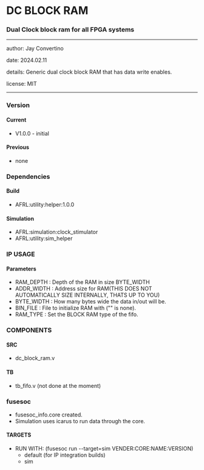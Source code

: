 # DC BLOCK RAM
### Dual Clock block ram for all FPGA systems
---

   author: Jay Convertino  
   
   date: 2024.02.11
   
   details: Generic dual clock block RAM that has data write enables.
   
   license: MIT   
   
---

### Version
#### Current
  - V1.0.0 - initial

#### Previous
  - none

### Dependencies
#### Build
  - AFRL:utility:helper:1.0.0
  
#### Simulation
  - AFRL:simulation:clock_stimulator
  - AFRL:utility:sim_helper
  
### IP USAGE
#### Parameters

* RAM_DEPTH   : Depth of the RAM in size BYTE_WIDTH
* ADDR_WIDTH  : Address size for RAM(THIS DOES NOT AUTOMATICALLY SIZE INTERNALLY, THATS UP TO YOU)
* BYTE_WIDTH  : How many bytes wide the data in/out will be.
* BIN_FILE    : File to initialize RAM with ("" is none).
* RAM_TYPE    : Set the BLOCK RAM type of the fifo.

### COMPONENTS
#### SRC

* dc_block_ram.v
  
#### TB

* tb_fifo.v (not done at the moment)
  
### fusesoc

* fusesoc_info.core created.
* Simulation uses icarus to run data through the core.

#### TARGETS

* RUN WITH: (fusesoc run --target=sim VENDER:CORE:NAME:VERSION)
  - default (for IP integration builds)
  - sim
